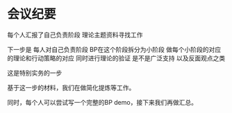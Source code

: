 # 会议纪要  
每个人汇报了自己负责阶段 理论主题资料寻找工作  

下一步是 每人对自己负责阶段 BP在这个阶段拆分为小阶段 做每个小阶段的对应的理论和行动策略的对应 同时进行理论的验证 是不是广泛支持 以及反面观点之类  

这是特别实务的一步  

基于这一步的材料，我们在做简化提炼等工作。  

同时，每个人可以尝试写一个完整的BP demo，接下来我们再做汇总。  




